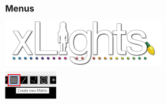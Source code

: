 # Menus

![](../../.gitbook/assets/xlights-logo.png)

![](../../.gitbook/assets/image%20%28496%29.png)

